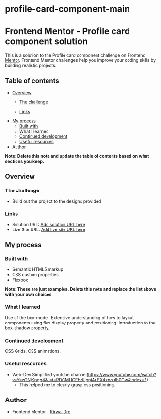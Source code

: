 # profile-card-component-main
# Frontend Mentor - Profile card component solution

This is a solution to the [Profile card component challenge on Frontend Mentor](https://www.frontendmentor.io/challenges/profile-card-component-cfArpWshJ).
Frontend Mentor challenges help you improve your coding skills by building realistic projects. 

## Table of contents

- [Overview](#overview)
  - [The challenge](#the-challenge)
 
  - [Links](#links)
- [My process](#my-process)
  - [Built with](#built-with)
  - [What I learned](#what-i-learned)
  - [Continued development](#continued-development)
  - [Useful resources](#useful-resources)
- [Author](#author)


**Note: Delete this note and update the table of contents based on what sections you keep.**

## Overview

### The challenge

- Build out the project to the designs provided

### Links

- Solution URL: [Add solution URL here](https://your-solution-url.com)
- Live Site URL: [Add live site URL here](https://your-live-site-url.com)

## My process

### Built with

- Semantic HTML5 markup
- CSS custom properties
- Flexbox

**Note: These are just examples. Delete this note and replace the list above with your own choices**

### What I learned

Use of the box-model.
Extensive understanding of how to layout components using flex display property and positioning.
Introduction to the box-shadow property.


### Continued development

CSS Grids.
CSS animations.

### Useful resources

- Web-Dev Simplified youtube channel(https://www.youtube.com/watch?v=YszONjKpgg4&list=RDCMUCFbNIlppjAuEX4znoulh0Cw&index=2) 
	- This helped me to clearly grasp css positioning.

## Author

- Frontend Mentor - [Kirwa-Dre](https://www.frontendmentor.io/profile/Kirwa-Dre)





